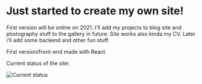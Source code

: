 # Just started to create my own site!

First version will be online on 2021. I'll add my projects to blog site and photography stuff to the gallery in future. Site works also kinda my CV. Later i'll add some backend and other fun stuff.

First version/front-end made with React. 


Current status of the site:

![Current status](https://github.com/ElmeriKinnunen/ownWebsite/blob/parallax/status1.gif)
